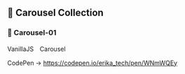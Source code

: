 ## 🌱 Carousel Collection

### 💭 Carousel-01
VanillaJS　Carousel

CodePen → https://codepen.io/erika_tech/pen/WNmWQEy
